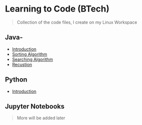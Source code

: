 # Learning to Code (BTech)

> Collection of the code files, I create on my Linux Workspace

## Java-

- [Introduction](HelloJava.java)
- [Sorting Algorithm](Sorting)
- [Searching Algorithm](Searching)
- [Recustion](Recursion)

## Python

- [Introduction](HelloPython.py)

## Jupyter Notebooks

> More will be added later